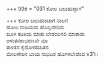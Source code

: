 +++
title = "031 ಕೋಲ ಬಲುಹುಣ್ಟಾಗೆ"

+++
ಕೋಲ ಬಲುಹುಂಟಾಗೆ ನಾಲಗೆ  
ಹೋಲ ನುಡಿಯದು ಹೊಲ್ಲದೇನಿದು  
ಖೂಳ ಕಟಕಿಯ ಮಾತು ಬೇಡಂಬಿನಲಿ ಮಾತಾಡು  
ಆಳುತನಕಾಭರಣವೇ ಮಾ  
ತಾಳಿತನ ಕೈದೋರದಹಿತನ  
ಮೇಲಣೇರಿನ ಬಾಯ ಸುಭಟರ ಹೊಗಳಬೇಡೆಂದ      ॥31॥